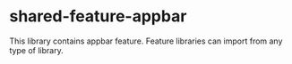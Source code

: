 # shared-feature-appbar

This library contains appbar feature.
Feature libraries can import from any type of library.

